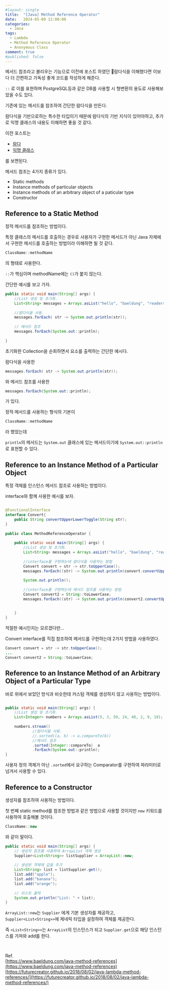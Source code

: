 ```yaml
---
#layout: single
title:	"[Java] Method Reference Operator"
date:	2024-05-09 12:00:00
categories:
  - Java
tags:
  - Lambda
  - Method Reference Operator
  - Anonymous Class
comment: true
#published: false 
---
```

메서드 참조라고 불리우는 기능으로 이전에 포스트 하였던 람다식을 이해했다면 이보다 더 간편하고 가독성 좋게 코드를 작성하게 해준다.

`::` 로 이를 표현하며 PostgreSQL등과 같은 DB를 사용할 시 형변환의 용도로 사용해보았을 수도 있다.

기존에 있는 메서드를 참조하여 간단한 람다식을 만든다.

람다식을 기반으로하는 특수한 타입이기 때문에 람다식의 기반 지식이 있어야하고, 추가로 익명 클래스의 내용도 이해하면 좋을 것 같다.

이전 포스트는
- [람다](/java/lambda/)
- [익명 클래스](/java/Anonymous-class/)

를 보면된다.

메서드 참조는 4가지 종류가 있다.
- Static methods
- Instance methods of particular objects
- Instance methods of an arbitrary object of a paticular type
- Constructor

## Reference to a Static Method
정적 메서드를 참조하는 방법이다.

특정 클래스의 메서드를 호출하는 경우로 사용자가 구현한 메서드가 아닌 Java 자체에서 구현한 메서드를 호출하는 방법이라 이해하면 될 것 같다.

```java
ClassName::methodName
```

의 형태로 사용한다.

`::`가 핵심이며 methodName에는 `()`가 붙지 않는다.

간단한 예시를 보고 가자.

``` java
public static void main(String[] args) {  
    //List 생성 및 초기화.  
    List<String> messages = Arrays.asList("hello", "baeldung", "readers!");  
  
    //람다식을 사용.  
    messages.forEach( str -> System.out.println(str));  
  
    // 메서드 참조  
    messages.forEach(System.out::println);  
  
}
```

초기화한 Collection을 순회하면서 요소를 출력하는 간단한 예시다.

람다식을 사용한
``` java 
messages.forEach( str -> System.out.println(str));  
```
와
메서드 참조를 사용한
``` java
messages.forEach(System.out::println); 
```
가 있다.

정적 메서드를 사용하는 형식의 기본이
```java
ClassName::methodName
```
라 했었는데

`println`의 메서드는 `System.out` 클래스에 있는 메서드이기에 `System.out::println` 로 표현할 수 있다.
## Reference to an Instance Method of a Particular Object

특정 객체를 인스턴스 메서드 참조로 사용하는 방법이다.

interface와 함께 사용한 예시를 보자.

```java

@FunctionalInterface
interface Convert{  
    public String convertUpperLowerToggle(String str);  
}  
  
public class MethodReferenceOperator {  
  
    public static void main(String[] args) {  
        //List 생성 및 초기화.  
        List<String> messages = Arrays.asList("hello", "baeldung", "readers!");  
  
        //interface를 구현하는데 람다식을 사용하는 방법  
        Convert convert = str -> str.toUpperCase();  
        messages.forEach((str) -> System.out.println(convert.convertUpperLowerToggle(str)));  
  
        System.out.println();  
  
        //interface를 구현하는데 메서드 참조를 사용하는 방법  
        Convert convert2 = String::toLowerCase;  
        messages.forEach((str) -> System.out.println(convert2.convertUpperLowerToggle(str)));  
  
  
    }  
}
```

적절한 예시인지는 모르겠다만...


Convert interface를 직접 참조하여 메서드를 구현하는데 2가지 방법을 사용하였다.

``` java 
Convert convert = str -> str.toUpperCase();  
...
Convert convert2 = String::toLowerCase; 
```


## Reference to an Instance Method of an Arbitrary Object of a Particular Type

바로 위에서 보았던 방식과 비슷한데 커스텀 객체를 생성하지 않고 사용하는 방법이다.

``` java

public static void main(String[] args) {  
    //List 생성 및 초기화.  
    List<Integer> numbers = Arrays.asList(5, 3, 50, 24, 40, 2, 9, 18);  
      
    numbers.stream()  
            //람다식을 사용.  
            //.sorted((a, b) -> a.compareTo(b))            
            //메서드 참조  
            .sorted(Integer::compareTo)  a
            .forEach(System.out::println);  
}

```

사용자 정의 객체가 아닌 `.sorted`에서 요구하는 Comparator를 구현하여 파라미터로 넘겨서 사용할 수 있다.

## Reference to a Constructor
생성자를 참조하여 사용하는 방법이다.

첫 번째 static method를 참조한 방법과 같은 방법으로 사용할 것이지만 `new` 키워드를 사용하여 호출해볼 것이다.
```java
ClassName::new
```
와 같이 말이다.

``` java
public static void main(String[] args) {  
    // 생성자 참조를 사용하여 ArrayList 객체 생성  
    Supplier<List<String>> listSupplier = ArrayList::new;  
  
    // 생성된 객체에 값을 추가  
    List<String> list = listSupplier.get();  
    list.add("apple");  
    list.add("banana");  
    list.add("orange");  
  
    // 리스트 출력  
    System.out.println("List: " + list);  
}
```

`ArrayList::new`는 `Supplier` 에게 기본 생성자를 제공하고, `Supplier<List<String>>`에 제네릭 타입을 설정하여 객체를 제공한다.

즉 `<List<String>>`는 `ArrayList`의 인스턴스가 되고 `Supplier.get`으로 해당 인스턴스를 가져와 add를 한다.

<br/>

Ref.  
[https://www.baeldung.com/java-method-references](https://www.baeldung.com/java-method-references)  
[https://futurecreator.github.io/2018/08/02/java-lambda-method-references/](https://futurecreator.github.io/2018/08/02/java-lambda-method-references/)


